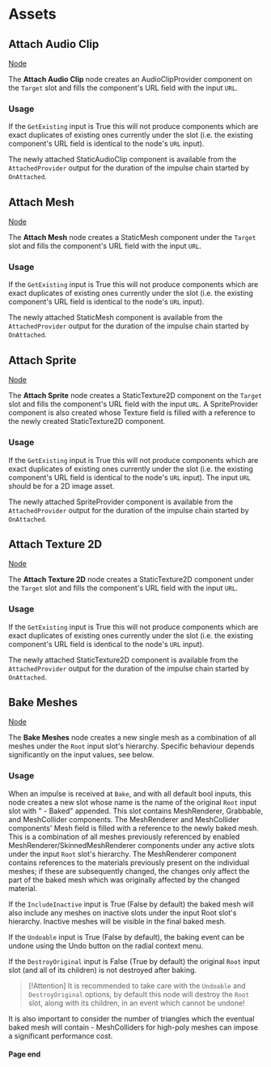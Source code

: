 # Assets

<!-- panels:start -->
<!-- div:title-panel -->
## Attach Audio Clip

<!-- div:right-panel -->
<!-- you can get the right directory from "allNodes.md" -->
[Node](./_template/nodes/Root/Assets/README.md#ProtoFlux.Runtimes.Execution.Nodes.FrooxEngine.Assets.AttachAudioClip ':include')

<!-- div:left-panel -->
The **Attach Audio Clip** node creates an AudioClipProvider component on the `Target` slot and fills the component's URL field with the input `URL`.

### Usage

If the `GetExisting` input is True this will not produce components which are exact duplicates of existing ones currently under the slot (i.e. the existing component's URL field is identical to the node's `URL` input).

The newly attached StaticAudioClip component is available from the `AttachedProvider` output for the duration of the impulse chain started by `OnAttached`.
<!-- panels:end -->

<!-- panels:start -->
<!-- div:title-panel -->
## Attach Mesh

<!-- div:right-panel -->
<!-- you can get the right directory from "allNodes.md" -->
[Node](./_template/nodes/Root/Assets/README.md#ProtoFlux.Runtimes.Execution.Nodes.FrooxEngine.Assets.AttachMesh ':include')

<!-- div:left-panel -->
The **Attach Mesh** node creates a StaticMesh component under the `Target` slot and fills the component's URL field with the input `URL`.

### Usage

If the `GetExisting` input is True this will not produce components which are exact duplicates of existing ones currently under the slot (i.e. the existing component's URL field is identical to the node's `URL` input).

The newly attached StaticMesh component is available from the `AttachedProvider` output for the duration of the impulse chain started by `OnAttached`.
<!-- panels:end -->

<!-- panels:start -->
<!-- div:title-panel -->
## Attach Sprite

<!-- div:right-panel -->
<!-- you can get the right directory from "allNodes.md" -->
[Node](./_template/nodes/Root/Assets/README.md#ProtoFlux.Runtimes.Execution.Nodes.FrooxEngine.Assets.AttachSprite ':include')

<!-- div:left-panel -->
The **Attach Sprite** node creates a StaticTexture2D component on the `Target` slot and fills the component's URL field with the input `URL`. A SpriteProvider component is also created whose Texture field is filled with a reference to the newly created StaticTexture2D component.

### Usage

If the `GetExisting` input is True this will not produce components which are exact duplicates of existing ones currently under the slot (i.e. the existing component's URL field is identical to the node's `URL` input). The input `URL` should be for a 2D image asset.

The newly attached SpriteProvider component is available from the `AttachedProvider` output for the duration of the impulse chain started by `OnAttached`.
<!-- panels:end -->

<!-- panels:start -->
<!-- div:title-panel -->
## Attach Texture 2D

<!-- div:right-panel -->
<!-- you can get the right directory from "allNodes.md" -->
[Node](./_template/nodes/Root/Assets/README.md#ProtoFlux.Runtimes.Execution.Nodes.FrooxEngine.Assets.AttachTexture2D ':include')

<!-- div:left-panel -->
The **Attach Texture 2D** node creates a StaticTexture2D component under the `Target` slot and fills the component's URL field with the input `URL`.

### Usage

If the `GetExisting` input is True this will not produce components which are exact duplicates of existing ones currently under the slot (i.e. the existing component's URL field is identical to the node's `URL` input).

The newly attached StaticTexture2D component is available from the `AttachedProvider` output for the duration of the impulse chain started by `OnAttached`.
<!-- panels:end -->

<!-- panels:start -->
<!-- div:title-panel -->
## Bake Meshes

<!-- div:right-panel -->
<!-- you can get the right directory from "allNodes.md" -->
[Node](./_template/nodes/Root/Assets/README.md#ProtoFlux.Runtimes.Execution.Nodes.FrooxEngine.Assets.BakeMeshes ':include')

<!-- div:left-panel -->
The **Bake Meshes** node creates a new single mesh as a combination of all meshes under the `Root` input slot's hierarchy. Specific behaviour depends significantly on the input values, see below.

### Usage

When an impulse is received at `Bake`, and with all default bool inputs, this node creates a new slot whose name is the name of the original `Root` input slot with " - Baked" appended. This slot contains MeshRenderer, Grabbable, and MeshCollider components. The MeshRenderer and MeshCollider components' Mesh field is filled with a reference to the newly baked mesh. This is a combination of all meshes previously referenced by enabled MeshRenderer/SkinnedMeshRenderer components under any active slots under the input `Root` slot's hierarchy. The MeshRenderer component contains references to the materials previously present on the individual meshes; if these are subsequently changed, the changes only affect the part of the baked mesh which was originally affected by the changed material.

If the `IncludeInactive` input is True (False by default) the baked mesh will also include any meshes on inactive slots under the input Root slot's hierarchy. Inactive meshes will be visible in the final baked mesh.

If the `Undoable` input is True (False by default), the baking event can be undone using the Undo button on the radial context menu.

If the `DestroyOriginal` input is False (True by default) the original `Root` input slot (and all of its children) is not destroyed after baking.

> [!Attention]
> It is recommended to take care with the `Undoable` and `DestroyOriginal` options, by default this node will destroy the `Root` slot, along with its children, in an event which cannot be undone!

It is also important to consider the number of triangles which the eventual baked mesh will contain - MeshColliders for high-poly meshes can impose a significant performance cost.
<!-- panels:end -->

#### Page end
